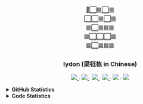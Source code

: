<div align="center">
  <a href="https://github.com/iydon/iydon">
    🔵⬜🟦⬜🟦<br />
    ⬜⬜🟦⬜🟦<br />
    🟦⬜🟦🟦🟦<br />
    🟦⬜⬜⬜🟦<br />
    🟦⬜🟦🟦🟦<br />
  </a>

  <h3 align="center">Iydon (梁钰栋 in Chinese)</h3>

  <p align="center">
    <a href="https://www.iydon.top">
      <img src="https://img.shields.io/static/v1?label=Blog&message=iydon.top&color=brightgreen" />
    </a>
    ·
    <a href="https://github.com/iydon">
      <img src="https://img.shields.io/static/v1?label=GitHub&message=iydon&color=green" />
    </a>
    ·
    <a href="mailto:liangiydon@gmail.com">
      <img src="https://img.shields.io/static/v1?label=Gmail&message=liangiydon&color=yellowgreen" />
    </a>
    ·
    <a href="https://steamcommunity.com/id/iydon">
      <img src="https://img.shields.io/static/v1?label=Steam&message=iydon&color=yellow" />
    </a>
    ·
    <img src="https://visitor-badge.glitch.me/badge?page_id=iydon&right_color=orange&left_text=Visitors" />
    ·
    <img src="https://img.shields.io/static/v1?label=WeChat&message=liangiydon&color=red" />
  </p>
</div>



<details>
  <summary><strong>GitHub Statistics</strong></summary>
  <img src="https://github-readme-stats.vercel.app/api?username=iydon&count_private=true&show_icons=true&include_all_commits=true&theme=graywhite" />
</details>



<details>
  <summary><strong>Code Statistics</strong></summary>
  <pre><code>
===============================================================================
 Language            Files        Lines         Code     Comments       Blanks
===============================================================================
 Autoconf                9           45           36            0            9
 BASH                   32           98           34           32           32
 Batch                   7          343          289            3           51
 C                      35        4,264        2,477        1,053          734
 C Header               46        3,370        2,351          485          534
 C++                    13          611          462           40          109
 CSS                     6          493          480           12            1
 Cython                  1           16            7            5            4
 Dockerfile              3          215           95          100           20
 Forge Config            2           38           38            0            0
 FORTRAN Modern          2          201          164            0           37
 Go                      2          140          118            0           22
 JavaScript              2            4            4            0            0
 JSON                   40       21,830       21,828            0            2
 Julia                   2          120          105            0           15
 M4                      2        1,069          927            0          142
 MATLAB                155        6,266        4,650        1,017          599
 Makefile               67        1,228          859           79          290
 Python                820       86,004       74,113        2,090        9,801
 R                       5          256          215            6           35
 ReStructuredText       21        1,046          705            0          341
 Shell                   9          158           91           38           29
 SQL                    19        7,774        7,623           88           63
 SVG                     6          968          883            1           84
 TeX Class              26       14,113       10,567        2,414        1,132
 TeX Definition          3          207          195           12            0
 TeX                   676      328,270      178,952        3,421      145,897
 Plain Text             64      182,267            0      180,076        2,191
 TOML                   16          524          454           11           59
 XML                     1            7            7            0            0
 YAML                   94       37,690       35,842        1,147          701
-------------------------------------------------------------------------------
 HTML                   26        2,542        2,164          322           56
 |- CSS                  5          116          115            0            1
 |- JavaScript           9          461          396           11           54
 (Total)                          3,119        2,675          333          111
-------------------------------------------------------------------------------
 Jupyter Notebooks      11            0            0            0            0
 |- Markdown             7          288            0          259           29
 |- Python              10          370          324           11           35
 (Total)                            658          324          270           64
-------------------------------------------------------------------------------
 Markdown              378       27,174            0       20,748        6,426
 |- C                    1            7            6            0            1
 |- C++                  2           78           63            2           13
 |- HTML                 2           66           66            0            0
 |- JSON                 2        1,096        1,096            0            0
 |- MATLAB               1           62           28           29            5
 |- Markdown             1           51            0           50            1
 |- Python              35        1,965        1,569           82          314
 |- R                    2          214          178           36            0
 |- Rust                 2          269          237            6           26
 |- Shell               23        1,027          979            0           48
 |- SQL                  1            2            2            0            0
 |- TeX                  2           42           35            0            7
 |- XML                  1            8            8            0            0
 |- YAML                 7          263          234           17           12
 (Total)                         32,324        4,501       20,970        6,853
-------------------------------------------------------------------------------
 Rust                  146       11,175        9,653          333        1,189
 |- Markdown             2        2,823           26        2,129          668
 (Total)                         13,998        9,679        2,462        1,857
===============================================================================
 Total               2,747      740,526      356,388      213,533      170,605
===============================================================================
  </code></pre>
</details>
